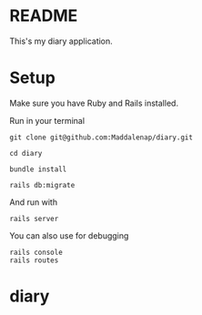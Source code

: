 # README

This's my diary application.

# Setup

Make sure you have Ruby and Rails installed.

Run in your terminal

```
git clone git@github.com:Maddalenap/diary.git

cd diary

bundle install

rails db:migrate
```
And run with
```
rails server
```
You can also use for debugging
```
rails console 
rails routes
```
# diary
